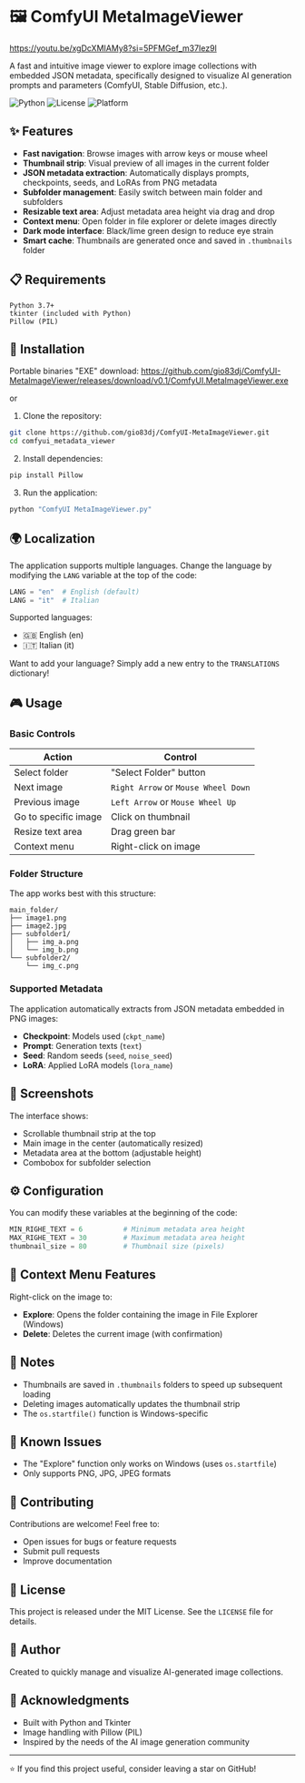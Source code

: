 # 🖼️ ComfyUI MetaImageViewer

https://youtu.be/xgDcXMIAMy8?si=5PFMGef_m37Iez9l

A fast and intuitive image viewer to explore image collections with embedded JSON metadata, specifically designed to visualize AI generation prompts and parameters (ComfyUI, Stable Diffusion, etc.).

![Python](https://img.shields.io/badge/python-3.7+-blue.svg)
![License](https://img.shields.io/badge/license-MIT-green.svg)
![Platform](https://img.shields.io/badge/platform-Windows-lightgrey.svg)

## ✨ Features

- **Fast navigation**: Browse images with arrow keys or mouse wheel
- **Thumbnail strip**: Visual preview of all images in the current folder
- **JSON metadata extraction**: Automatically displays prompts, checkpoints, seeds, and LoRAs from PNG metadata
- **Subfolder management**: Easily switch between main folder and subfolders
- **Resizable text area**: Adjust metadata area height via drag and drop
- **Context menu**: Open folder in file explorer or delete images directly
- **Dark mode interface**: Black/lime green design to reduce eye strain
- **Smart cache**: Thumbnails are generated once and saved in `.thumbnails` folder

## 📋 Requirements

```
Python 3.7+
tkinter (included with Python)
Pillow (PIL)
```

## 🚀 Installation
Portable binaries "EXE" download:
https://github.com/gio83dj/ComfyUI-MetaImageViewer/releases/download/v0.1/ComfyUI.MetaImageViewer.exe

or

1. Clone the repository:
```bash
git clone https://github.com/gio83dj/ComfyUI-MetaImageViewer.git
cd comfyui_metadata_viewer
```

2. Install dependencies:
```bash
pip install Pillow
```

3. Run the application:
```bash
python "ComfyUI MetaImageViewer.py"
```

## 🌍 Localization

The application supports multiple languages. Change the language by modifying the `LANG` variable at the top of the code:

```python
LANG = "en"  # English (default)
LANG = "it"  # Italian
```

Supported languages:
- 🇬🇧 English (en)
- 🇮🇹 Italian (it)

Want to add your language? Simply add a new entry to the `TRANSLATIONS` dictionary!

## 🎮 Usage

### Basic Controls

| Action | Control |
|--------|---------|
| Select folder | "Select Folder" button |
| Next image | `Right Arrow` or `Mouse Wheel Down` |
| Previous image | `Left Arrow` or `Mouse Wheel Up` |
| Go to specific image | Click on thumbnail |
| Resize text area | Drag green bar |
| Context menu | Right-click on image |

### Folder Structure

The app works best with this structure:
```
main_folder/
├── image1.png
├── image2.jpg
├── subfolder1/
│   ├── img_a.png
│   └── img_b.png
└── subfolder2/
    └── img_c.png
```

### Supported Metadata

The application automatically extracts from JSON metadata embedded in PNG images:
- **Checkpoint**: Models used (`ckpt_name`)
- **Prompt**: Generation texts (`text`)
- **Seed**: Random seeds (`seed`, `noise_seed`)
- **LoRA**: Applied LoRA models (`lora_name`)

## 🎨 Screenshots

The interface shows:
- Scrollable thumbnail strip at the top
- Main image in the center (automatically resized)
- Metadata area at the bottom (adjustable height)
- Combobox for subfolder selection

## ⚙️ Configuration

You can modify these variables at the beginning of the code:

```python
MIN_RIGHE_TEXT = 6          # Minimum metadata area height
MAX_RIGHE_TEXT = 30         # Maximum metadata area height
thumbnail_size = 80         # Thumbnail size (pixels)
```

## 🔧 Context Menu Features

Right-click on the image to:
- **Explore**: Opens the folder containing the image in File Explorer (Windows)
- **Delete**: Deletes the current image (with confirmation)

## 📝 Notes

- Thumbnails are saved in `.thumbnails` folders to speed up subsequent loading
- Deleting images automatically updates the thumbnail strip
- The `os.startfile()` function is Windows-specific

## 🐛 Known Issues

- The "Explore" function only works on Windows (uses `os.startfile`)
- Only supports PNG, JPG, JPEG formats

## 🤝 Contributing

Contributions are welcome! Feel free to:
- Open issues for bugs or feature requests
- Submit pull requests
- Improve documentation

## 📄 License

This project is released under the MIT License. See the `LICENSE` file for details.

## 👤 Author

Created to quickly manage and visualize AI-generated image collections.

## 🙏 Acknowledgments

- Built with Python and Tkinter
- Image handling with Pillow (PIL)
- Inspired by the needs of the AI image generation community

---

⭐ If you find this project useful, consider leaving a star on GitHub!
